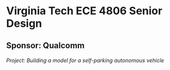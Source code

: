 # Virginia Tech ECE 4806 Senior Design
## Sponsor: Qualcomm
###### Project: Building a model for a self-parking autonomous vehicle
